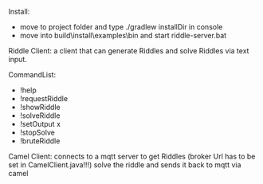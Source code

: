 Install:
- move to project folder and type ./gradlew installDir in console
- move into build\install\examples\bin and start riddle-server.bat

Riddle Client:
a client that can generate Riddles and solve Riddles via text input.

 CommandList:
  - !help
  - !requestRiddle
  - !showRiddle
  - !solveRiddle
  - !setOutput x
  - !stopSolve
  - !bruteRiddle

Camel Client:
connects to a mqtt server to get Riddles (broker Url has to be set in CamelClient.java!!!)
solve the riddle and sends it back to mqtt via camel
